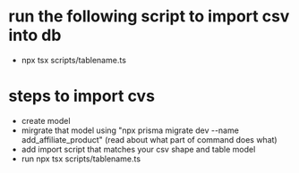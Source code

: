 # run the following script to import csv into db
- npx tsx scripts/tablename.ts


# steps to import cvs
- create model
- mirgrate that model using "npx prisma migrate dev --name add_affiliate_product" (read about what part of command does what)
- add import script that matches your csv shape and table model
- run npx tsx scripts/tablename.ts